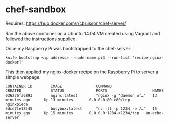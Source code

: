 # chef-sandbox

Requires: https://hub.docker.com/r/cbuisson/chef-server/

Ran the above container on a Ubuntu 14.04 VM created using Vagrant and followed the instructions supplied.

Once my Raspberry Pi was bootstrapped to the chef-server:

```knife bootstrap <ip address> --node-name pi3 --run-list 'recipe[nginx-docker]'```

This then applied my nginx-docker recipe on the Raspberry Pi to server a simple webpage.

```pi@pi3:~ $ docker ps -a
CONTAINER ID        IMAGE               COMMAND                  CREATED             STATUS              PORTS                    NAMES
036276fa6893        nginx:latest        "nginx -g 'daemon of…"   13 minutes ago      Up 13 minutes       0.0.0.0:80->80/tcp       nginxpiece
5dcd7fe18f45        busybox:latest      "nc -ll -p 1234 -e /…"   15 minutes ago      Up 15 minutes       0.0.0.0:1234->1234/tcp   an-echo-server```
